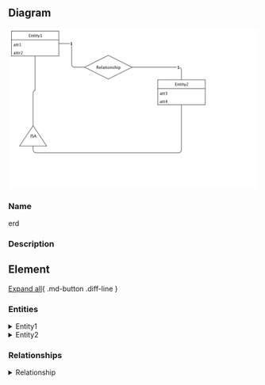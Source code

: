 
## Diagram

![erd](../img/logicalerd_HyyEWfRUw09.png)



### Name


erd


### Description



## Element

[Expand all](#){ .md-button .diff-line }


### Entities


    

<details markdown=1>
<summary markdown="span">Entity1</summary>

<table>
    <caption></caption>
    <thead>
        <tr>
            <th></th>
            <th></th>
        </tr>
    </thead>
    <tr>
        <td> <strong>Name</strong> </td>
        <td>Entity1</td>
    </tr>
    <tr>
        <td> <strong>Description</strong> </td>
        <td></td>
    </tr>
    <tr>
        <td> <strong>Attributes</strong> </td>
        
        <td>
                
                <div><strong>att1,</strong>[int]</div>
                <div></div>
                
                <div><strong>attr2,</strong>[str]</div>
                <div></div>
                
            </td>
        
    </tr>
</table>


</details>


    

<details markdown=1>
<summary markdown="span">Entity2</summary>

<table>
    <caption></caption>
    <thead>
        <tr>
            <th></th>
            <th></th>
        </tr>
    </thead>
    <tr>
        <td> <strong>Name</strong> </td>
        <td>Entity2</td>
    </tr>
    <tr>
        <td> <strong>Description</strong> </td>
        <td></td>
    </tr>
    <tr>
        <td> <strong>Attributes</strong> </td>
        
        <td>
                
                <div><strong>att3,</strong>[]</div>
                <div></div>
                
                <div><strong>att4,</strong>[dfads]</div>
                <div></div>
                
            </td>
        
    </tr>
</table>


</details>


    



### Relationships


    

<details markdown=1>
<summary markdown="span">Relationship</summary>

<table>
    <caption></caption>
    <thead>
        <tr>
            <th></th>
            <th></th>
        </tr>
    </thead>
    <tr>
        <td> <strong>Name</strong> </td>
        <td>Relationship</td>
    </tr>
    <tr>
        <td> <strong>Description</strong> </td>
        <td></td>
    </tr>
    <tr>
        <td> <strong>Attributes</strong> </td>
        
        <td>
                
            </td>
        
    </tr>
    <tr>
        <td> <strong>Relationship Connections</strong> </td>
        
        <td>
                
                <div><strong>1,</strong>[1]</div>
                <div>Entity1</div>
                
                <div><strong>1,</strong>[1]</div>
                <div>Entity2</div>
                
            </td>
        
    </tr>
</table>


</details>


    


